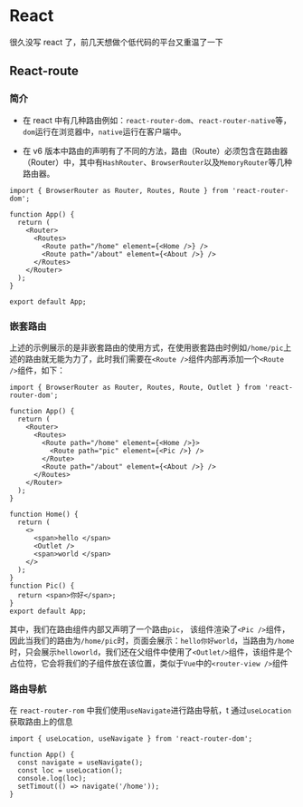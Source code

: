 # React

很久没写 react 了，前几天想做个低代码的平台又重温了一下

## React-route

### 简介

- 在 react 中有几种路由例如：`react-router-dom`、`react-router-native`等，`dom`运行在浏览器中，`native`运行在客户端中。

- 在 v6 版本中路由的声明有了不同的方法，路由（Route）必须包含在路由器（Router）中，其中有`HashRouter`、`BrowserRouter`以及`MemoryRouter`等几种路由器。

```tsx
import { BrowserRouter as Router, Routes, Route } from 'react-router-dom';

function App() {
  return (
    <Router>
      <Routes>
        <Route path="/home" element={<Home />} />
        <Route path="/about" element={<About />} />
      </Routes>
    </Router>
  );
}

export default App;
```

### 嵌套路由

上述的示例展示的是非嵌套路由的使用方式，在使用嵌套路由时例如`/home/pic`上述的路由就无能为力了，此时我们需要在`<Route />`组件内部再添加一个`<Route />`组件，如下：

```tsx
import { BrowserRouter as Router, Routes, Route, Outlet } from 'react-router-dom';

function App() {
  return (
    <Router>
      <Routes>
        <Route path="/home" element={<Home />}>
          <Route path="pic" element={<Pic />} />
        </Route>
        <Route path="/about" element={<About />} />
      </Routes>
    </Router>
  );
}

function Home() {
  return (
    <>
      <span>hello </span>
      <Outlet />
      <span>world </span>
    </>
  );
}
function Pic() {
  return <span>你好</span>;
}
export default App;
```

其中，我们在路由组件内部又声明了一个路由`pic`， 该组件渲染了`<Pic />`组件，因此当我们的路由为`/home/pic`时，页面会展示：`hello你好world`，当路由为`/home`时，只会展示`helloworld`，我们还在父组件中使用了`<Outlet/>`组件，该组件是个占位符，它会将我们的子组件放在该位置，类似于`Vue`中的`<router-view />`组件

### 路由导航

在 `react-router-rom` 中我们使用`useNavigate`进行路由导航，t 通过`useLocation`获取路由上的信息

```tsx
import { useLocation, useNavigate } from 'react-router-dom';

function App() {
  const navigate = useNavigate();
  const loc = useLocation();
  console.log(loc);
  setTimout(() => navigate('/home'));
}
```
